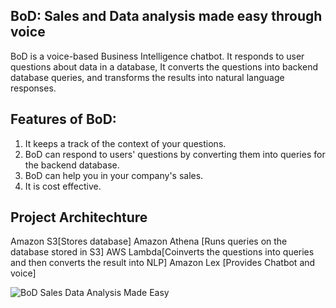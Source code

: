 ## BoD: Sales and Data analysis made easy through voice

BoD is a voice-based Business Intelligence chatbot. It responds to user questions about data in a database, It converts the questions into backend database queries, and transforms the results into natural language responses.

## Features of BoD:
1. It keeps a track of the context of your questions.
2. BoD can respond to users' questions by converting them into queries for the backend database.
3. BoD can help you in your company's sales.
4. It is cost effective.

## Project Architechture 
Amazon S3[Stores database]
Amazon Athena [Runs queries on the database stored in S3]
AWS Lambda[Coinverts the questions into queries and then converts the result into NLP]
Amazon Lex [Provides Chatbot and voice]

![BoD Sales   Data Analysis Made Easy](https://user-images.githubusercontent.com/49426082/120067104-7a564180-c097-11eb-9d77-9446beddfd5b.png)


